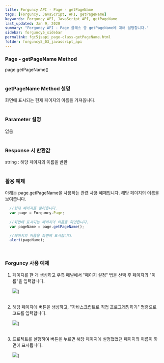 ```yaml
---
title: Forguncy API - Page - getPageName
tags: [Forguncy, JavaScript, API, getPageName]
keywords: Forguncy API, JavaScript API, getPageName
last_updated: Jan 9, 2020
summary: "Forguncy API - Page 클래스 중 getPageName에 대해 설명합니다."
sidebar: forguncy5_sidebar
permalink: fgc5jsapi_page-class-getPageName.html
folder: forguncy5_03_javascript_api
---
```


### Page - getPageName Method
page.getPageName()
<br /><br />

### getPageName Method 설명
화면에 표시되는 현재 페이지의 이름을 가져옵니다.
<br /><br />

### Parameter 설명
없음
<br /><br />

### Response 시 반환값
string : 해당 페이지의 이름을 반환
<br /><br />

### 활용 예제
아래는 page.getPageName을 사용하는 관련 사용 예제입니다. 해당 페이지의 이름을 보여줍니다.
<br />

~~~javascript
  //현재 페이지를 불러옵니다.
  var page = Forguncy.Page;
  
  //화면에 표시되는 페이지의 이름을 확인합니다.
  var pageName = page.getPageName();

  //페이지의 이름을 화면에 표시합니다.
  alert(pageName);
~~~

<br />

### Forguncy 사용 예제

1. 페이지를 한 개 생성하고 우측 패널에서 "페이지 설정" 탭을 선택 후 페이지의 "이름"을 입력합니다.

    ![]({{site.url}}/images/forguncy5/ex-ss_page-getpagename01.png)]
    <br /><br />

2. 해당 페이지에 버튼을 생성하고, "자바스크립트로 직접 프로그래밍하기" 명령으로 코드를 입력합니다.

    ![]({{site.url}}/images/forguncy5/ex-ss_page-getpagename02.png)]
    <br /><br />

3. 프로젝트를 실행하여 버튼을 누르면 해당 페이지에 설정했었던 페이지의 이름이 화면에 표시됩니다.

    ![]({{site.url}}/images/forguncy5/ex-ss_page-getpagename03.png)]

<br /><br />